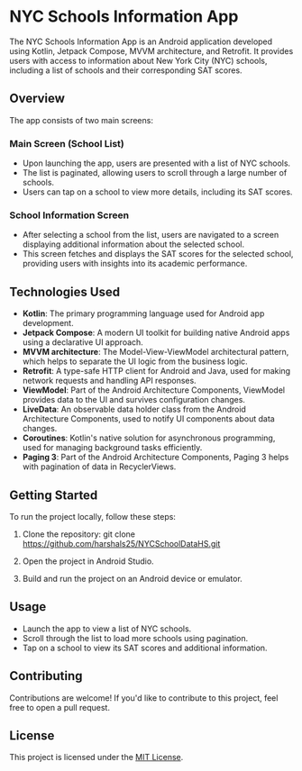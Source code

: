 # NYC Schools Information App

The NYC Schools Information App is an Android application developed using Kotlin, Jetpack Compose, MVVM architecture, and Retrofit. It provides users with access to information about New York City (NYC) schools, including a list of schools and their corresponding SAT scores.

## Overview

The app consists of two main screens:

### Main Screen (School List)
- Upon launching the app, users are presented with a list of NYC schools.
- The list is paginated, allowing users to scroll through a large number of schools.
- Users can tap on a school to view more details, including its SAT scores.

### School Information Screen
- After selecting a school from the list, users are navigated to a screen displaying additional information about the selected school.
- This screen fetches and displays the SAT scores for the selected school, providing users with insights into its academic performance.


## Technologies Used

- **Kotlin**: The primary programming language used for Android app development.
- **Jetpack Compose**: A modern UI toolkit for building native Android apps using a declarative UI approach.
- **MVVM architecture**: The Model-View-ViewModel architectural pattern, which helps to separate the UI logic from the business logic.
- **Retrofit**: A type-safe HTTP client for Android and Java, used for making network requests and handling API responses.
- **ViewModel**: Part of the Android Architecture Components, ViewModel provides data to the UI and survives configuration changes.
- **LiveData**: An observable data holder class from the Android Architecture Components, used to notify UI components about data changes.
- **Coroutines**: Kotlin's native solution for asynchronous programming, used for managing background tasks efficiently.
- **Paging 3**: Part of the Android Architecture Components, Paging 3 helps with pagination of data in RecyclerViews.

## Getting Started

To run the project locally, follow these steps:

1. Clone the repository:
git clone https://github.com/harshals25/NYCSchoolDataHS.git

2. Open the project in Android Studio.

3. Build and run the project on an Android device or emulator.

## Usage

- Launch the app to view a list of NYC schools.
- Scroll through the list to load more schools using pagination.
- Tap on a school to view its SAT scores and additional information.

## Contributing

Contributions are welcome! If you'd like to contribute to this project, feel free to open a pull request.

## License

This project is licensed under the [MIT License](LICENSE).

